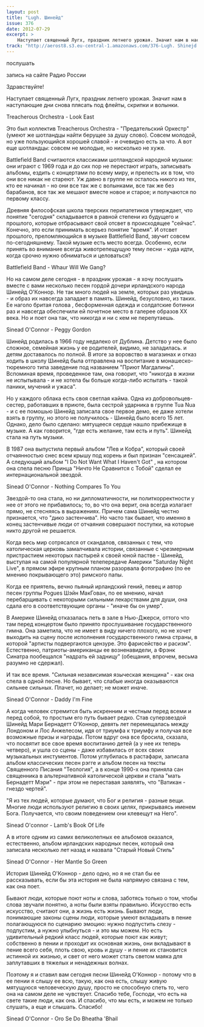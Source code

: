 ```yaml
---
layout: post
title: "Lugh. Шинейд"
issue: 376
date: 2012-07-29
excerpt: >
    Наступает священный Лугх, праздник летнего урожая. Значит нам в наступающие дни снова плясать под флейты, скрипки и волынки.
track: "http://aerost8.s3.eu-central-1.amazonaws.com/376-Lugh. Shinejd.mp3"
---
```


послушать

запись на сайте Радио России

Здравствуйте!

Наступает священный Лугх, праздник летнего урожая. Значит нам в наступающие дни снова плясать под флейты, скрипки и волынки.

Treacherous Orchestra - Look East

Это был коллектив Treacherous Orchestra - "Предательский Оркестр" (умеют же шотландцы найти берущее за душу слово). Совсем молодой, но уже пользующийся хорошей славой - и очевидно есть за что. А вот еще шотландцы: совсем не молодые, но нисколько не хуже.

Battlefield Band считаются классиками шотландской народной музыки: они играют с 1969 года и до сих пор не перестают играть, записывать альбомы, ездить с концертами по всему миру, и прелесть их в том, что они все никак не стареют. Уж давно в группе не осталось никого из тех, кто ее начинал - но они все так же с волынками, все так же без барабанов, все так же мешают вместе новое и старое; и получаются по первому классу.

Древняя философская школа тверских перипатетиков утверждает, что понятие "сегодня" складывается в равной степени из будущего и прошлого, которые отбрасывают свой отсвет в происходящее "сейчас". Конечно, это если принимать всерьез понятие "время". И отсвет прошлого, преломляющийся в музыке Battlefield Band, звучит совсем по-сегодняшнему. Такой музыке есть место всегда. Особенно, если принять во внимание всегда животрепещущую тему песни - куда идти, когда срочно нужно обниматься и целоваться?

Battlefield Band - Whaur Will We Gang?

Но на самом деле сегодня - в праздник урожая - я хочу послушать вместе с вами несколько песен гордой дочери ирландского народа Шинейд О'Коннор. Не так много людей на земле, которых раз увидишь - и образ их навсегда западает в память. Шинейд, безусловно, из таких. Ее наголо бритая голова , бесформенная одежда и солдатские ботинки раз и навсегда обеспечили ей почетное место в галерее образов XX века. Но и поет она так, что никогда и ни с кем не перепутаешь.

Sinead O'Connor - Peggy Gordon

Шинейд родилась в 1966 году недалеко от Дублина. Детство у нее было сложное, семейная жизнь у ее родителей, видимо, не заладилась. и детям доставалось по полной. В итоге за воровство в магазинах и отказ ходить в школу Шинейд была отправлена на воспитание в монашеско-тюремного типа заведение под названием "Приют Магдалины". Вспоминая время, проведенное там, она говорит, что "никогда в жизни не испытывала - и не хотела бы больше когда-либо испытать - такой паники, мучений и ужаса".

Но у каждого облака есть своя светлая кайма. Одна из добровольцев-сестер, работавших в приюте, была сестрой ударника в группе Tua Nua - и с ее помошью Шинейд записала свое первое демо, ее даже хотели взять в группу, но этого не получилось - Шинейд было всего 15 лет. Однако, дело было сделано: мятущееся сердце нашло прибежище в музыке. А как говорится, "где есть желание, там есть и путь". Шинейд стала на путь музыки.

В 1987 она выпустила первый альбом "Лев и Кобра", который своей отчаянностью снес всем крышу под корень и был признан "сенсацией". А следующий альбом "I Do Not Want What I Haven't Got" , на котором она спела песню Принца "Ничто Не Сравнится с Тобой" сделал ее интернациональной звездой.

Sinead O'Connor - Nothing Compares To You

Звездой-то она стала, но ни дипломатичности, ни политкорректности у нее от этого не прибавилось; то, во что она верит, она всегда излагает прямо, не стесняясь в выражениях. Причем сама Шинейд честно признается, что "дико застенчива". Но часто так бывает, что именно в конец застенчивые люди от отчаяния совершают поступки, на которые никто другой не решается.

Когда весь мир сотрясался от скандалов, связанных с тем, что католическая церковь замалчивала истории, связанные с чрезмерным пристрастием некоторых пастырей к своей юной пастве - Шинейд, выступая на самой популярной телепередаче Америки "Saturday Night Live", в прямом эфире крупным планом разорвала фотографию (по ее мнению покрывающего это) римского папы.

Когда ее приятель, вечно пьяный ирландский гений, певец и автор песен группы Pogues Шэйн МакГован, по ее мнению, начал перебарщивать с некоторыми сильными лекарствами для души, она сдала его в соответствующие органы - "иначе бы он умер".

В Америке Шинейд отказалась петь в зале в Нью-Джерси, оттого что там перед концертом было принято прослушивание государственного гимна. Она заметила, что не имеет в виду ничего плохого, но не хочет выходить на сцену после исполнения государственного гимна страны, в которой "артисты подвергаются цензуре. Это фарисейство и расизм". Естественно, патриоты-американцы ее возненавидели, а Фрэнк Синатра пообещался "надрать ей задницу" (обещания, впрочем, весьма разумно не сдержал).

И так все время. "Сильная независимая языческая женщина" - как она спела в одной песне. Но бывает, что слабые иногда оказываются сильнее сильных. Плачет, но делает; не может иначе.

Sinead O'Connor - Daddy I'm Fine

А когда человек стремится быть искренним и честным перед всеми и перед собой, то простым его путь бывает редко. Став суперзвездой Шинейд Мари Бернадетт О'Коннор, девять лет перемещалась между Лондоном и Лос Анжелесом, идя от триумфа к триумфу и получая все возможные призы и награды. Потом вдруг она все бросила, сказала, что посвятит все свое время воспитанию детей (а у нее их теперь четверо), и ушла со сцены - даже избавилась от всех своих музыкальных инстументов. Потом углубилась в растафари, записала альбом классических песен рэгге и альбом песен на тексты Священного Писания "Теология", а в конце 1990-х она приняла сан священника в альтернативной католической церкви и стала "мать Бернадетт Мэри" - при этом не переставая заявлять, что "Ватикан - гнездо чертей".

"Я из тех людей, которые думают, что Бог и религия - разные вещи. Многие люди используют религию в своих целях, прикрываясь именем Бога. Получается, что своим поведением они клевещут на Него".

Sinead O'connor - Lamb's Book Of Life

А в итоге одним из самих великолепных ее альбомов оказался, естественно, альбом ирландских народных песен, который она записала несколько лет назад и назвала "Старый Новый Стиль"

Sinead O'Connor - Her Mantle So Green

История Шинейд О'Коннор - дело одно, но я не стал бы ее рассказывать, если бы эта история не была напрямую связана с тем, как она поет.

Бывают люди, которые поют ноты и слова, заботясь только о том, чтобы слова звучали понятно, а ноты были взяты правильно. Искусство есть искусство, считают они, а жизнь есть жизнь. Бывают люди, понимающие законы сцены люди, которые умеют вкладывать в пение полагающуюся по сценарию эмоцию: нужно подпустить слезу - подпустим, а нужно улыбнуться - и это мы можем. Но есть удивительный редкий класс людей, которые поют как живут; собственно в пении и проходит их основная жизнь, они вкладывают в пение всего себя, плоть свою, кровь и душу - и пение их становится истинной их жизнью, и свет от него может стать светом маяка для заплутавших в тяжелых и ненадежных волнах.

Поэтому я и ставил вам сегодня песни Шинейд О'Коннор - потому что в ее пении я слышу ее всю, такую, как она есть, слышу живую мятущуюся человеческую душу, просто не способную спеть то, чего она на самом деле не чувствует. Спасибо тебе, Господи, что есть на свете такие люди, как она. И спасибо, что мы есть, и можем не только слушать, а еще и слышать. Спасибо!

Sinead O'Connor - Oro Se Do Bheatha 'Bhail

